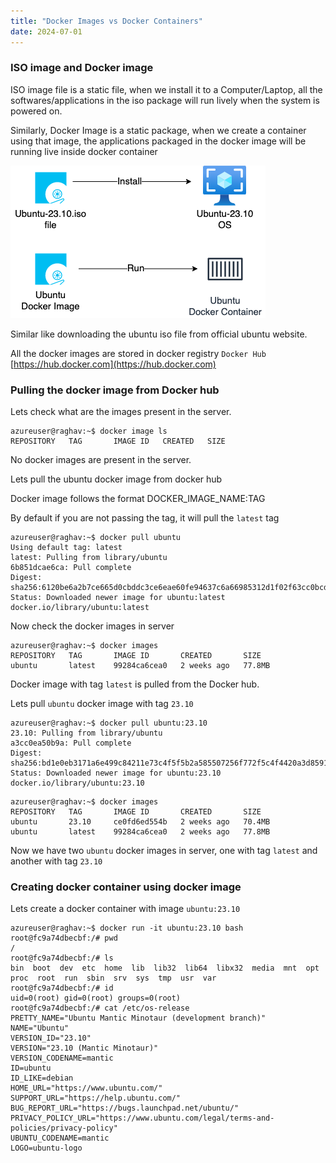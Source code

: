 ```yaml
---
title: "Docker Images vs Docker Containers"
date: 2024-07-01
---
```


### ISO image and Docker image

ISO image file is a static file, when we install it to a Computer/Laptop, all the softwares/applications in the iso package will run lively when the system is powered on.

Similarly, Docker Image is a static package, when we create a container using that image, the applications packaged in the docker image will be running live inside docker container

![Server-detail](../../images/iso.png)

Similar like downloading the ubuntu iso file from official ubuntu website.

All the docker images are stored in docker registry `Docker Hub` [https://hub.docker.com](https://hub.docker.com)

### Pulling the docker image from Docker hub

Lets check what are the images present in the server.

```
azureuser@raghav:~$ docker image ls
REPOSITORY   TAG       IMAGE ID   CREATED   SIZE
```

No docker images are present in the server.

Lets pull the ubuntu docker image from docker hub

Docker image follows the format DOCKER\_IMAGE\_NAME:TAG

By default if you are not passing the tag, it will pull the `latest` tag

```
azureuser@raghav:~$ docker pull ubuntu
Using default tag: latest
latest: Pulling from library/ubuntu
6b851dcae6ca: Pull complete 
Digest: sha256:6120be6a2b7ce665d0cbddc3ce6eae60fe94637c6a66985312d1f02f63cc0bcd
Status: Downloaded newer image for ubuntu:latest
docker.io/library/ubuntu:latest
```

Now check the docker images in server

```
azureuser@raghav:~$ docker images
REPOSITORY   TAG       IMAGE ID       CREATED       SIZE
ubuntu       latest    99284ca6cea0   2 weeks ago   77.8MB
```

Docker image with tag `latest` is pulled from the Docker hub.

Lets pull `ubuntu` docker image with tag `23.10`

```
azureuser@raghav:~$ docker pull ubuntu:23.10
23.10: Pulling from library/ubuntu
a3cc0ea50b9a: Pull complete 
Digest: sha256:bd1e0eb3171a6e499c84211e73c4f5f5b2a585507256f772f5c4f4420a3d8591
Status: Downloaded newer image for ubuntu:23.10
docker.io/library/ubuntu:23.10
```

```
azureuser@raghav:~$ docker images
REPOSITORY   TAG       IMAGE ID       CREATED       SIZE
ubuntu       23.10     ce0fd6ed554b   2 weeks ago   70.4MB
ubuntu       latest    99284ca6cea0   2 weeks ago   77.8MB
```

Now we have two `ubuntu` docker images in server, one with tag `latest` and another with tag `23.10`

### Creating docker container using docker image

Lets create a docker container with image `ubuntu:23.10`

```
azureuser@raghav:~$ docker run -it ubuntu:23.10 bash
root@fc9a74dbecbf:/# pwd
/
root@fc9a74dbecbf:/# ls
bin  boot  dev  etc  home  lib  lib32  lib64  libx32  media  mnt  opt  proc  root  run  sbin  srv  sys  tmp  usr  var
root@fc9a74dbecbf:/# id
uid=0(root) gid=0(root) groups=0(root)
root@fc9a74dbecbf:/# cat /etc/os-release 
PRETTY_NAME="Ubuntu Mantic Minotaur (development branch)"
NAME="Ubuntu"
VERSION_ID="23.10"
VERSION="23.10 (Mantic Minotaur)"
VERSION_CODENAME=mantic
ID=ubuntu
ID_LIKE=debian
HOME_URL="https://www.ubuntu.com/"
SUPPORT_URL="https://help.ubuntu.com/"
BUG_REPORT_URL="https://bugs.launchpad.net/ubuntu/"
PRIVACY_POLICY_URL="https://www.ubuntu.com/legal/terms-and-policies/privacy-policy"
UBUNTU_CODENAME=mantic
LOGO=ubuntu-logo
```
